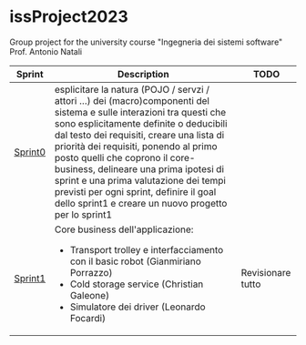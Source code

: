 # issProject2023
Group project for the university course "Ingegneria dei sistemi software" Prof. Antonio Natali

| Sprint              | Description                                                                                                                                                                                                                                                                                                                                                                                                                                                                 | TODO              |
|---------------------|-----------------------------------------------------------------------------------------------------------------------------------------------------------------------------------------------------------------------------------------------------------------------------------------------------------------------------------------------------------------------------------------------------------------------------------------------------------------------------|-------------------|
| [Sprint0](https://htmlpreview.github.io/?https://github.com/LEOB3TA/ColdStorageService-Project/blob/main/Sprint0Reviewed/userDocs/sprint0Reviewed.html) | esplicitare la natura (POJO / servzi / attori …) dei (macro)componenti del sistema e sulle interazioni tra questi che sono esplicitamente definite o deducibili dal testo dei requisiti, creare una lista di priorità dei requisiti, ponendo al primo posto quelli che coprono il core-business, delineare una prima ipotesi di sprint e una prima valutazione dei tempi previsti per ogni sprint, definire il goal dello sprint1 e creare un nuovo progetto per lo sprint1 |                   |
| [Sprint1](Sprint1/) | Core business dell'applicazione: <ul> <li>Transport trolley e interfacciamento con il basic robot (Gianmiriano Porrazzo)</li><li>Cold storage service (Christian Galeone)</li><li>Simulatore dei driver (Leonardo Focardi)</li></ul>                                                                                                                                                                                                                                        | Revisionare tutto |
